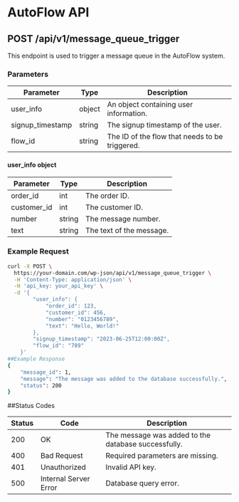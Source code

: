 # AutoFlow API

## POST /api/v1/message_queue_trigger

This endpoint is used to trigger a message queue in the AutoFlow system.

### Parameters

| Parameter          | Type   | Description                                                         |
| ------------------ | ------ | ------------------------------------------------------------------- |
| user_info          | object | An object containing user information.                              |
| signup_timestamp   | string | The signup timestamp of the user.                                   |
| flow_id            | string | The ID of the flow that needs to be triggered.                       |

#### user_info object

| Parameter   | Type   | Description                   |
| ----------- | ------ | ----------------------------- |
| order_id    | int    | The order ID.                 |
| customer_id | int    | The customer ID.              |
| number      | string | The message number.           |
| text        | string | The text of the message.      |

### Example Request

```bash
curl -X POST \
  https://your-domain.com/wp-json/api/v1/message_queue_trigger \
  -H 'Content-Type: application/json' \
  -H 'api_key: your_api_key' \
  -d '{
        "user_info": {
            "order_id": 123,
            "customer_id": 456,
            "number": "0123456789",
            "text": "Hello, World!"
        },
        "signup_timestamp": "2023-06-25T12:00:00Z",
        "flow_id": "789"
    }'
##Example Response
{
    "message_id": 1,
    "message": "The message was added to the database successfully.",
    "status": 200
}
```
##Status Codes

| Status | Code | Description  |
| ------  | ------  | -----------------  |
| 200 | OK  | The message was added to the database successfully.  |
| 400 | Bad Request | Required parameters are missing.  |
| 401 | Unauthorized | Invalid API key.  |
| 500 | Internal Server Error | Database query error.  |
